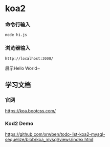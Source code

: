 <!--
 * @Author: ArdenZhao
 * @Date: 2022-01-12 18:00:21
 * @LastEditors: Do not edit
 * @LastEditTime: 2022-01-12 18:56:12
 * @FilePath: /koa2/README.md
-->
# koa2

### 命令行输入
```
node hi.js 
```
### 浏览器输入
```
http://localhost:3000/
```

展示Hello World~


## 学习文档
### 官网
https://koa.bootcss.com/
### Kod2 Demo
https://github.com/xrwben/todo-list-koa2-mysql-sequelize/blob/koa_mysql/views/index.html
